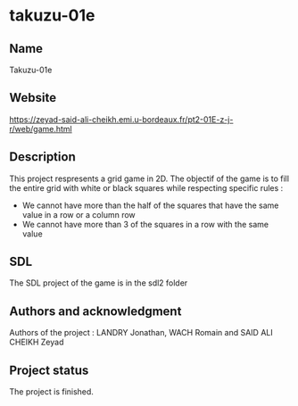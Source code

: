 # takuzu-01e

## Name

Takuzu-01e

## Website

https://zeyad-said-ali-cheikh.emi.u-bordeaux.fr/pt2-01E-z-j-r/web/game.html

## Description

This project respresents a grid game in 2D. The objectif of the game is to fill the entire grid with white or black squares while respecting specific rules :
    
- We cannot have more than the half of the squares that have the same value in a row or a column row
- We cannot have more than 3 of the squares in a row with the same value 


## SDL
The SDL project of the game is in the sdl2 folder

## Authors and acknowledgment

Authors of the project : LANDRY Jonathan, WACH Romain and SAID ALI CHEIKH Zeyad


## Project status

The project is finished.
